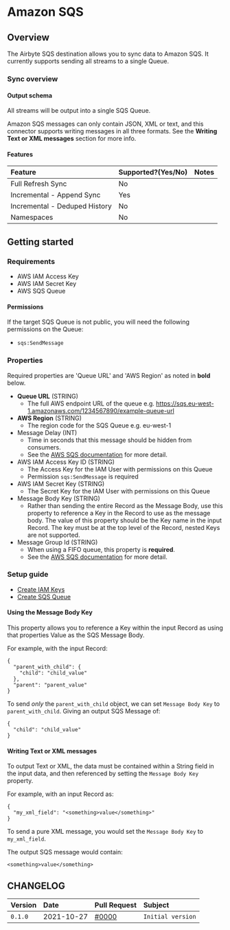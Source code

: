 # Amazon SQS

## Overview

The Airbyte SQS destination allows you to sync data to Amazon SQS. It currently supports sending all streams to a single Queue.

### Sync overview

#### Output schema

All streams will be output into a single SQS Queue.

Amazon SQS messages can only contain JSON, XML or text, and this connector supports writing messages in all three formats. See the **Writing Text or XML messages** section for more info.

#### Features

| Feature | Supported?\(Yes/No\) | Notes |
| :--- | :--- | :--- |
| Full Refresh Sync | No |  |
| Incremental - Append Sync | Yes |  |
| Incremental - Deduped History | No |  |
| Namespaces | No |  |

## Getting started

### Requirements

* AWS IAM Access Key
* AWS IAM Secret Key
* AWS SQS Queue

#### Permissions

If the target SQS Queue is not public, you will need the following permissions on the Queue:

* `sqs:SendMessage` 

### Properties

Required properties are 'Queue URL' and 'AWS Region' as noted in **bold** below.

* **Queue URL** (STRING)
  * The full AWS endpoint URL of the queue e.g. https://sqs.eu-west-1.amazonaws.com/1234567890/example-queue-url
* **AWS Region** (STRING)
  * The region code for the SQS Queue e.g. eu-west-1
* Message Delay (INT)
  * Time in seconds that this message should be hidden from consumers.
  * See the [AWS SQS documentation](https://docs.aws.amazon.com/AWSSimpleQueueService/latest/SQSDeveloperGuide/sqs-message-timers.html) for more detail.
* AWS IAM Access Key ID (STRING)
  * The Access Key for the IAM User with permissions on this Queue
  * Permission `sqs:SendMessage` is required
* AWS IAM Secret Key (STRING)
  * The Secret Key for the IAM User with permissions on this Queue
* Message Body Key (STRING)
  * Rather than sending the entire Record as the Message Body, use this property to reference a Key in the Record to use as the message body. The value of this property should be the Key name in the input Record. The key must be at the top level of the Record, nested Keys are not supported.
* Message Group Id (STRING)
  * When using a FIFO queue, this property is **required**. 
  * See the [AWS SQS documentation](https://docs.aws.amazon.com/AWSSimpleQueueService/latest/SQSDeveloperGuide/using-messagegroupid-property.html) for more detail.
  
### Setup guide

* [Create IAM Keys](https://aws.amazon.com/premiumsupport/knowledge-center/create-access-key/)
* [Create SQS Queue](https://docs.aws.amazon.com/AWSSimpleQueueService/latest/SQSDeveloperGuide/sqs-getting-started.html#step-create-queue)

#### Using the Message Body Key

This property allows you to reference a Key within the input Record as using that properties Value as the SQS Message Body.

For example, with the input Record:
```
{
  "parent_with_child": {
    "child": "child_value"
  },
  "parent": "parent_value"
}
```

To send *only* the `parent_with_child` object, we can set `Message Body Key` to `parent_with_child`. Giving an output SQS Message of:
```
{
  "child": "child_value"
}
```

#### Writing Text or XML messages

To output Text or XML, the data must be contained within a String field in the input data, and then referenced by setting the `Message Body Key` property.

For example, with an input Record as:
```
{
  "my_xml_field": "<something>value</something>"
}
```

To send a pure XML message, you would set the `Message Body Key` to `my_xml_field`.

The output SQS message would contain:

```
<something>value</something>
```


## CHANGELOG

| Version | Date | Pull Request | Subject |
| :--- | :--- | :--- | :--- |
| `0.1.0` | 2021-10-27 | [\#0000](https://github.com/airbytehq/airbyte/pull/0000) | `Initial version` |